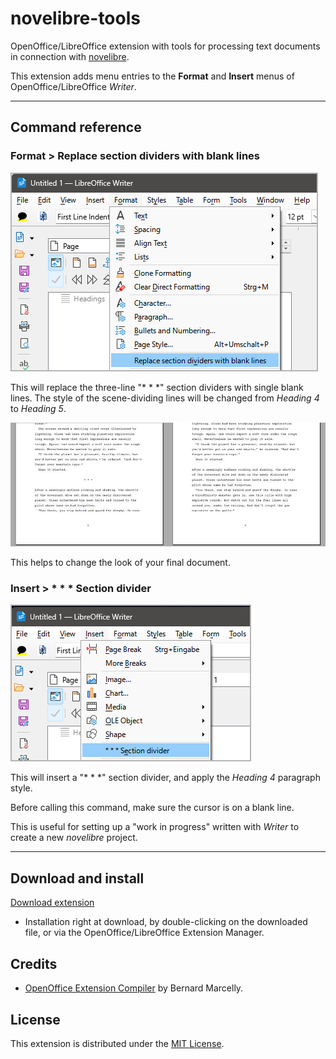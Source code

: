 # novelibre-tools

OpenOffice/LibreOffice extension with tools for processing text documents in connection with 
[novelibre](https://github.com/peter88213/novelibre).


This extension adds menu entries to the **Format** and **Insert** menus of OpenOffice/LibreOffice *Writer*.

---

## Command reference


### Format > Replace section dividers with blank lines


![Screenshot](docs/Screenshots/format_menu01.png)

This will replace the three-line "* * *" section dividers
with single blank lines. The style of the scene-dividing
lines will be changed from  _Heading 4_  to  _Heading 5_.

![Screenshot](docs/Screenshots/section_divider01.jpg)

This helps to change the look of your final document.

### Insert > * * * Section divider

![Screenshot](docs/Screenshots/insert_menu01.png)

This will insert a "* * *" section divider, and 
apply the _Heading 4_ paragraph style. 

Before calling this command, 
make sure the cursor is on a blank line.

This is useful for setting up a "work in progress" written with 
*Writer* to create a new *novelibre* project.

---

## Download and install

[Download extension](https://raw.githubusercontent.com/peter88213/novelibre-tools/main/dist/novelibre-tools-0.2.0.oxt)

* Installation right at download, by double-clicking on the downloaded file, or via the OpenOffice/LibreOffice Extension Manager.


## Credits

- [OpenOffice Extension Compiler](https://wiki.openoffice.org/wiki/Extensions_Packager#Extension_Compiler) by Bernard Marcelly.

## License

This extension is distributed under the [MIT License](http://www.opensource.org/licenses/mit-license.php).
